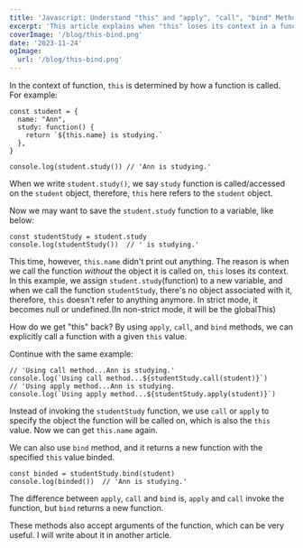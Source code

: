 ```yaml
---
title: 'Javascript: Understand "this" and "apply", "call", "bind" Methods In Function Calls'
excerpt: 'This article explains when "this" loses its context in a function call, and how we can use "apply", "call" or "bind" method to explicitly specify "this" value.'
coverImage: '/blog/this-bind.png'
date: '2023-11-24'
ogImage:
  url: '/blog/this-bind.png'
---
```


In the context of function, `this` is determined by how a function is called.
For example:
```
const student = {
  name: "Ann",
  study: function() {
    return `${this.name} is studying.`
  },
}

console.log(student.study()) // 'Ann is studying.'
```
When we write `student.study()`, we say `study` function is called/accessed on the `student` object, therefore, `this` here refers to the `student` object.

Now we may want to save the `student.study` function to a variable, like below:
```
const studentStudy = student.study
console.log(studentStudy())  // ' is studying.'
```
This time, however, `this.name` didn't print out anything. The reason is when we call the function *without* the object it is called on, `this` loses its context. In this example, we assign `student.study`(function) to a new variable, and when we call the function `studentStudy`, there's no object associated with it, therefore, `this` doesn't refer to anything anymore. In strict mode, it becomes null or undefined.(In non-strict mode, it will be the globalThis)

How do we get "this" back? By using `apply`, `call`, and `bind` methods, we can explicitly call a function with a given `this` value. 

Continue with the same example:
```
// 'Using call method...Ann is studying.'
console.log(`Using call method...${studentStudy.call(student)}`)
// 'Using apply method...Ann is studying.
console.log(`Using apply method...${studentStudy.apply(student)}`)
```
Instead of invoking the `studentStudy` function, we use `call` or `apply` to specify the object the function will be called on, which is also the `this` value. Now we can get `this.name` again.

We can also use `bind` method, and it returns a new function with the specified `this` value binded.
```
const binded = studentStudy.bind(student)
console.log(binded())  // 'Ann is studying.'
```

The difference between `apply`, `call` and `bind` is, `apply` and `call` invoke the function, but `bind` returns a new function.

These methods also accept arguments of the function, which can be very useful. I will write about it in another article. 
